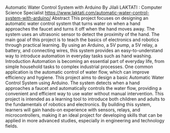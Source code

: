 Automatic Water Control System with Arduino
By Jilali LAKTATI : Computer Science Specialist
https://www.laktati.com/automatic-water-control-system-with-arduino/
Abstract
This project focuses on designing an automatic water control system that turns water on when a hand approaches the faucet and turns it off when the hand moves away. The system uses an ultrasonic sensor to detect the proximity of the hand. The main goal of this project is to teach the basics of electronics and robotics through practical learning. By using an Arduino, a 5V pump, a 5V relay, a battery, and connecting wires, this system provides an easy-to-understand way to introduce automation in everyday tasks such as hand washing.
Introduction
Automation is becoming an essential part of everyday life, from simple household tasks to complex industrial processes. One common application is the automatic control of water flow, which can improve efficiency and hygiene. This project aims to design a basic Automatic Water Control System using Arduino. The system detects when a hand approaches a faucet and automatically controls the water flow, providing a convenient and efficient way to use water without manual intervention.
This project is intended as a learning tool to introduce both children and adults to the fundamentals of robotics and electronics. By building this system, learners will gain hands-on experience with sensors, relays, and microcontrollers, making it an ideal project for developing skills that can be applied in more advanced studies, especially in engineering and technology fields.
